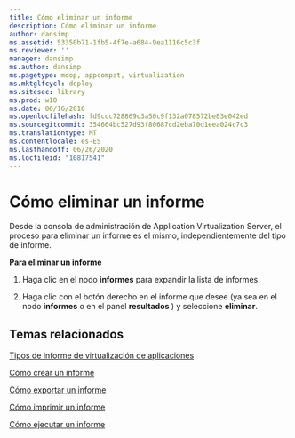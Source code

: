 ```yaml
---
title: Cómo eliminar un informe
description: Cómo eliminar un informe
author: dansimp
ms.assetid: 53350b71-1fb5-4f7e-a684-9ea1116c5c3f
ms.reviewer: ''
manager: dansimp
ms.author: dansimp
ms.pagetype: mdop, appcompat, virtualization
ms.mktglfcycl: deploy
ms.sitesec: library
ms.prod: w10
ms.date: 06/16/2016
ms.openlocfilehash: fd9ccc728869c3a50c9f132a078572be03e042ed
ms.sourcegitcommit: 354664bc527d93f80687cd2eba70d1eea024c7c3
ms.translationtype: MT
ms.contentlocale: es-ES
ms.lasthandoff: 06/26/2020
ms.locfileid: "10817541"
---
```

# Cómo eliminar un informe


Desde la consola de administración de Application Virtualization Server, el proceso para eliminar un informe es el mismo, independientemente del tipo de informe.

**Para eliminar un informe**

1.  Haga clic en el nodo **informes** para expandir la lista de informes.

2.  Haga clic con el botón derecho en el informe que desee (ya sea en el nodo **informes** o en el panel **resultados** ) y seleccione **eliminar**.

## Temas relacionados


[Tipos de informe de virtualización de aplicaciones](application-virtualization-report-types.md)

[Cómo crear un informe](how-to-create-a-reportserver.md)

[Cómo exportar un informe](how-to-export-a-reportserver.md)

[Cómo imprimir un informe](how-to-print-a-reportserver.md)

[Cómo ejecutar un informe](how-to-run-a-reportserver.md)

 

 





